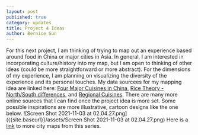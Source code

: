 ```yaml
---
layout: post
published: true
category: updates
title: Project 4 Ideas
author: Bernice Sun
---
```

For this next project, I am thinking of trying to map out an experience based around food in China or major cities in Asia. In general, I am interested in incorporating culture/history into my map, but I am open to thinking of other ideas (could be more straightforward or more abstract). For the dimensions of my experience, I am planning on visualizing the diversity of the experience and its personal touches. My data sourcees for my mapping idea are linked here: [Four Major Cuisines in China](http://www.cits.net/china-travel-guide/four-major-cuisines-in-china.html), [Rice Theory - North/South differences](https://www.sciencedaily.com/releases/2014/05/140508141743.htm), and [Regional Cuisines](http://www.kas.ku.edu/archived-site/chinese_food/regional_cuisine.html). There are many more online sources that I can find once the project idea is more set. Some possible inspirations are more illustrative, cartoon designs like the one below.
![Screen Shot 2021-11-03 at 02.04.27.png]({{site.baseurl}}/assets/Screen Shot 2021-11-03 at 02.04.27.png)
Here is a [link](https://www.behance.net/gallery/40340401/Maps-of-Asia) to more city maps from this series.
